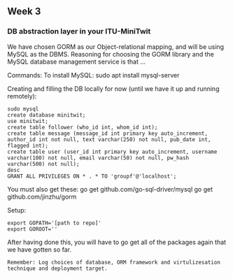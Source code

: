 ## Week 3

### DB abstraction layer in your ITU-MiniTwit
We have chosen GORM as our Object-relational mapping, and will be using MySQL as the DBMS.
Reasoning for choosing the GORM library and the MySQL database management service is that ...

Commands:
To install MySQL: sudo apt install mysql-server

Creating and filling the DB locally for now (until we have it up and running remotely):
```
sudo mysql
create database minitwit;
use minitwit;
create table follower (who_id int, whom_id int);
create table message (message_id int primary key auto_increment, author_id int not null, text varchar(250) not null, pub_date int, flagged int);
create table user (user_id int primary key auto_increment, username varchar(100) not null, email varchar(50) not null, pw_hash varchar(500) not null);
desc 
GRANT ALL PRIVILEGES ON * . * TO 'groupf'@'localhost';
```

You must also get these:
go get github.com/go-sql-driver/mysql
go get github.com/jinzhu/gorm

Setup:
```
export GOPATH='[path to repo]'
export GOROOT=''
```

After having done this, you will have to go get all of the packages again that we have gotten so far. 
```
Remember: Log choices of database, ORM framework and virtulizesation technique and deployment target. 